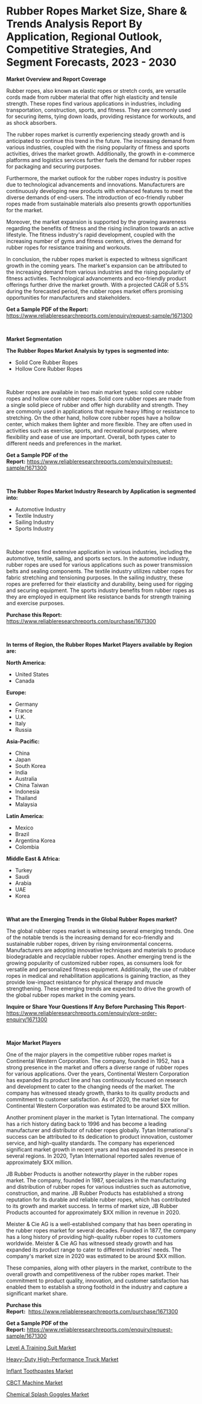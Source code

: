 <p><h1>Rubber Ropes Market Size, Share & Trends Analysis Report By Application, Regional Outlook, Competitive Strategies, And Segment Forecasts, 2023 - 2030</h1></p><p><strong>Market Overview and Report Coverage</strong></p>
<p><p>Rubber ropes, also known as elastic ropes or stretch cords, are versatile cords made from rubber material that offer high elasticity and tensile strength. These ropes find various applications in industries, including transportation, construction, sports, and fitness. They are commonly used for securing items, tying down loads, providing resistance for workouts, and as shock absorbers.</p><p>The rubber ropes market is currently experiencing steady growth and is anticipated to continue this trend in the future. The increasing demand from various industries, coupled with the rising popularity of fitness and sports activities, drives the market growth. Additionally, the growth in e-commerce platforms and logistics services further fuels the demand for rubber ropes for packaging and securing purposes.</p><p>Furthermore, the market outlook for the rubber ropes industry is positive due to technological advancements and innovations. Manufacturers are continuously developing new products with enhanced features to meet the diverse demands of end-users. The introduction of eco-friendly rubber ropes made from sustainable materials also presents growth opportunities for the market.</p><p>Moreover, the market expansion is supported by the growing awareness regarding the benefits of fitness and the rising inclination towards an active lifestyle. The fitness industry's rapid development, coupled with the increasing number of gyms and fitness centers, drives the demand for rubber ropes for resistance training and workouts.</p><p>In conclusion, the rubber ropes market is expected to witness significant growth in the coming years. The market's expansion can be attributed to the increasing demand from various industries and the rising popularity of fitness activities. Technological advancements and eco-friendly product offerings further drive the market growth. With a projected CAGR of 5.5% during the forecasted period, the rubber ropes market offers promising opportunities for manufacturers and stakeholders.</p></p>
<p><strong>Get a Sample PDF of the Report:</strong> <a href="https://www.reliableresearchreports.com/enquiry/request-sample/1671300">https://www.reliableresearchreports.com/enquiry/request-sample/1671300</a></p>
<p>&nbsp;</p>
<p><strong>Market Segmentation</strong></p>
<p><strong>The Rubber Ropes Market Analysis by types is segmented into:</strong></p>
<p><ul><li>Solid Core Rubber Ropes</li><li>Hollow Core Rubber Ropes</li></ul></p>
<p>&nbsp;</p>
<p><p>Rubber ropes are available in two main market types: solid core rubber ropes and hollow core rubber ropes. Solid core rubber ropes are made from a single solid piece of rubber and offer high durability and strength. They are commonly used in applications that require heavy lifting or resistance to stretching. On the other hand, hollow core rubber ropes have a hollow center, which makes them lighter and more flexible. They are often used in activities such as exercise, sports, and recreational purposes, where flexibility and ease of use are important. Overall, both types cater to different needs and preferences in the market.</p></p>
<p><strong>Get a Sample PDF of the Report:</strong>&nbsp;<a href="https://www.reliableresearchreports.com/enquiry/request-sample/1671300">https://www.reliableresearchreports.com/enquiry/request-sample/1671300</a></p>
<p>&nbsp;</p>
<p><strong>The Rubber Ropes Market Industry Research by Application is segmented into:</strong></p>
<p><ul><li>Automotive Industry</li><li>Textile Industry</li><li>Sailing Industry</li><li>Sports Industry</li></ul></p>
<p>&nbsp;</p>
<p><p>Rubber ropes find extensive application in various industries, including the automotive, textile, sailing, and sports sectors. In the automotive industry, rubber ropes are used for various applications such as power transmission belts and sealing components. The textile industry utilizes rubber ropes for fabric stretching and tensioning purposes. In the sailing industry, these ropes are preferred for their elasticity and durability, being used for rigging and securing equipment. The sports industry benefits from rubber ropes as they are employed in equipment like resistance bands for strength training and exercise purposes.</p></p>
<p><strong>Purchase this Report:</strong>&nbsp; <a href="https://www.reliableresearchreports.com/purchase/1671300">https://www.reliableresearchreports.com/purchase/1671300</a></p>
<p>&nbsp;</p>
<p><strong>In terms of Region, the Rubber Ropes Market Players available by Region are:</strong></p>
<p>
    <p> <strong> North America: </strong>
        <ul>
            <li>United States</li>
            <li>Canada</li>
        </ul>
        </p> 
    <p> <strong> Europe: </strong>
        <ul>
            <li>Germany</li>
            <li>France</li>
            <li>U.K.</li>
            <li>Italy</li>
            <li>Russia</li>
        </ul>
        </p> 
    <p> <strong> Asia-Pacific: </strong>
        <ul>
            <li>China</li>
            <li>Japan</li>
            <li>South Korea</li>
            <li>India</li>
            <li>Australia</li>
            <li>China Taiwan</li>
            <li>Indonesia</li>
            <li>Thailand</li>
            <li>Malaysia</li>
        </ul>
        </p> 
    <p> <strong> Latin America: </strong>
        <ul>
            <li>Mexico</li>
            <li>Brazil</li>
            <li>Argentina Korea</li>
            <li>Colombia</li>
        </ul>
        </p> 
    <p> <strong> Middle East & Africa: </strong>
        <ul>
            <li>Turkey</li>
            <li>Saudi</li>
            <li>Arabia</li>
            <li>UAE</li>
            <li>Korea</li>
        </ul>
    </p>
    </p>
<p>&nbsp;</p>
<p><strong>What are the Emerging Trends in the Global Rubber Ropes market?</strong></p>
<p><p>The global rubber ropes market is witnessing several emerging trends. One of the notable trends is the increasing demand for eco-friendly and sustainable rubber ropes, driven by rising environmental concerns. Manufacturers are adopting innovative techniques and materials to produce biodegradable and recyclable rubber ropes. Another emerging trend is the growing popularity of customized rubber ropes, as consumers look for versatile and personalized fitness equipment. Additionally, the use of rubber ropes in medical and rehabilitation applications is gaining traction, as they provide low-impact resistance for physical therapy and muscle strengthening. These emerging trends are expected to drive the growth of the global rubber ropes market in the coming years.</p></p>
<p><strong>Inquire or Share Your Questions If Any Before Purchasing This Report</strong>- <a href="https://www.reliableresearchreports.com/enquiry/pre-order-enquiry/1671300">https://www.reliableresearchreports.com/enquiry/pre-order-enquiry/1671300</a></p>
<p>&nbsp;</p>
<p><strong>Major Market Players</strong></p>
<p><p>One of the major players in the competitive rubber ropes market is Continental Western Corporation. The company, founded in 1952, has a strong presence in the market and offers a diverse range of rubber ropes for various applications. Over the years, Continental Western Corporation has expanded its product line and has continuously focused on research and development to cater to the changing needs of the market. The company has witnessed steady growth, thanks to its quality products and commitment to customer satisfaction. As of 2020, the market size for Continental Western Corporation was estimated to be around $XX million.</p><p>Another prominent player in the market is Tytan International. The company has a rich history dating back to 1996 and has become a leading manufacturer and distributor of rubber ropes globally. Tytan International's success can be attributed to its dedication to product innovation, customer service, and high-quality standards. The company has experienced significant market growth in recent years and has expanded its presence in several regions. In 2020, Tytan International reported sales revenue of approximately $XX million.</p><p>JB Rubber Products is another noteworthy player in the rubber ropes market. The company, founded in 1987, specializes in the manufacturing and distribution of rubber ropes for various industries such as automotive, construction, and marine. JB Rubber Products has established a strong reputation for its durable and reliable rubber ropes, which has contributed to its growth and market success. In terms of market size, JB Rubber Products accounted for approximately $XX million in revenue in 2020.</p><p>Meister & Cie AG is a well-established company that has been operating in the rubber ropes market for several decades. Founded in 1877, the company has a long history of providing high-quality rubber ropes to customers worldwide. Meister & Cie AG has witnessed steady growth and has expanded its product range to cater to different industries' needs. The company's market size in 2020 was estimated to be around $XX million.</p><p>These companies, along with other players in the market, contribute to the overall growth and competitiveness of the rubber ropes market. Their commitment to product quality, innovation, and customer satisfaction has enabled them to establish a strong foothold in the industry and capture a significant market share.</p></p>
<p><strong>Purchase this Report:</strong>&nbsp;&nbsp;<a href="https://www.reliableresearchreports.com/purchase/1671300">https://www.reliableresearchreports.com/purchase/1671300</a></p>
<p></p>
<p><strong>Get a Sample PDF of the Report:</strong>&nbsp;<a href="https://www.reliableresearchreports.com/enquiry/request-sample/1671300">https://www.reliableresearchreports.com/enquiry/request-sample/1671300</a></p>
<p><p><a href="https://www.linkedin.com/pulse/level-training-suit-market-size-growth-forecast-from-2023-3lbxf/">Level A Training Suit Market</a></p><p><a href="https://medium.com/@devidwarnerrp23/heavy-duty-high-performance-truck-market-analysis-its-cagr-market-segmentation-and-global-9b3a7ff1cd8e">Heavy-Duty High-Performance Truck Market</a></p><p><a href="https://medium.com/@rameshramurp23/inflant-toothpastes-market-insight-market-trends-growth-forecasted-from-2023-to-2030-dc962bd7c064">Inflant Toothpastes Market</a></p><p><a href="https://www.linkedin.com/pulse/cbct-machine-market-size-growth-forecast-from-2023--0ppyf/">CBCT Machine Market</a></p><p><a href="https://www.linkedin.com/pulse/chemical-splash-goggles-market-size-share-global-analysis-grknf/">Chemical Splash Goggles Market</a></p></p>
